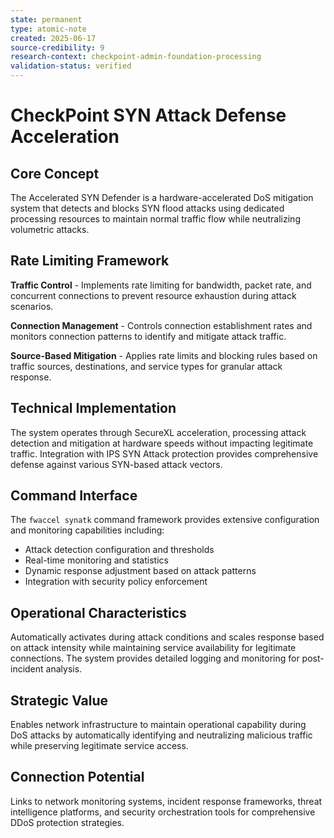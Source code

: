 ```yaml
---
state: permanent
type: atomic-note
created: 2025-06-17
source-credibility: 9
research-context: checkpoint-admin-foundation-processing
validation-status: verified
---
```


# CheckPoint SYN Attack Defense Acceleration

## Core Concept

The Accelerated SYN Defender is a hardware-accelerated DoS mitigation system that detects and blocks SYN flood attacks using dedicated processing resources to maintain normal traffic flow while neutralizing volumetric attacks.

## Rate Limiting Framework

**Traffic Control** - Implements rate limiting for bandwidth, packet rate, and concurrent connections to prevent resource exhaustion during attack scenarios.

**Connection Management** - Controls connection establishment rates and monitors connection patterns to identify and mitigate attack traffic.

**Source-Based Mitigation** - Applies rate limits and blocking rules based on traffic sources, destinations, and service types for granular attack response.

## Technical Implementation

The system operates through SecureXL acceleration, processing attack detection and mitigation at hardware speeds without impacting legitimate traffic. Integration with IPS SYN Attack protection provides comprehensive defense against various SYN-based attack vectors.

## Command Interface

The `fwaccel synatk` command framework provides extensive configuration and monitoring capabilities including:
- Attack detection configuration and thresholds
- Real-time monitoring and statistics
- Dynamic response adjustment based on attack patterns
- Integration with security policy enforcement

## Operational Characteristics

Automatically activates during attack conditions and scales response based on attack intensity while maintaining service availability for legitimate connections. The system provides detailed logging and monitoring for post-incident analysis.

## Strategic Value

Enables network infrastructure to maintain operational capability during DoS attacks by automatically identifying and neutralizing malicious traffic while preserving legitimate service access.

## Connection Potential

Links to network monitoring systems, incident response frameworks, threat intelligence platforms, and security orchestration tools for comprehensive DDoS protection strategies.